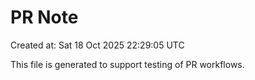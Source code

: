 # PR Note

Created at: Sat 18 Oct 2025 22:29:05 UTC

This file is generated to support testing of PR workflows.
